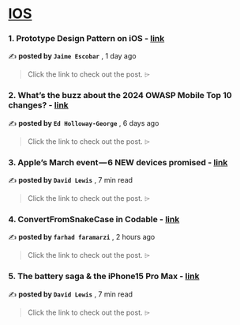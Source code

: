 
<h1><a href=https://medium.com/tag/ios/recommended target="_blank" rel="noopener noreferrer">IOS</a></h1>
<h3>1. Prototype Design Pattern on iOS - <a href=https://medium.com/@krazyjames/prototype-design-pattern-on-ios-1b7a04a0dc11?source=tag_recommended_feed---------0-84----------ios----------99cc588b_dfe1_446e_93a2_58c2973ac3d9------- target="_blank" rel="noopener noreferrer">link</a></h3>

✍️ **posted by `Jaime Escobar`** <date> , 1 day ago</date>

<blockquote>Click the link to check out the post. ⌲</blockquote>

<h3>2. What’s the buzz about the 2024 OWASP Mobile Top 10 changes? - <a href=https://medium.com/proandroiddev/whats-the-buzz-about-the-2024-owasp-mobile-top-10-changes-83c93f765bd3?source=tag_recommended_feed---------1-107----------ios----------99cc588b_dfe1_446e_93a2_58c2973ac3d9------- target="_blank" rel="noopener noreferrer">link</a></h3>

✍️ **posted by `Ed Holloway-George`** <date> , 6 days ago</date>

<blockquote>Click the link to check out the post. ⌲</blockquote>

<h3>3. Apple’s March event — 6 NEW devices promised - <a href=https://medium.com/macoclock/apples-march-event-6-new-devices-promised-b5f6ccaff360?source=tag_recommended_feed---------2-85----------ios----------99cc588b_dfe1_446e_93a2_58c2973ac3d9------- target="_blank" rel="noopener noreferrer">link</a></h3>

✍️ **posted by `David Lewis`** <date> , 7 min read</date>

<blockquote>Click the link to check out the post. ⌲</blockquote>

<h3>4. ConvertFromSnakeCase in Codable - <a href=https://medium.com/@farhad-public/convertfromsnakecase-in-codable-e5b09e67d06f?source=tag_recommended_feed---------3-84----------ios----------99cc588b_dfe1_446e_93a2_58c2973ac3d9------- target="_blank" rel="noopener noreferrer">link</a></h3>

✍️ **posted by `farhad faramarzi`** <date> , 2 hours ago</date>

<blockquote>Click the link to check out the post. ⌲</blockquote>

<h3>5. The battery saga & the iPhone15 Pro Max - <a href=https://medium.com/macoclock/the-battery-saga-the-iphone15-pro-max-f621bb9bc8b2?source=tag_recommended_feed---------4-107----------ios----------99cc588b_dfe1_446e_93a2_58c2973ac3d9------- target="_blank" rel="noopener noreferrer">link</a></h3>

✍️ **posted by `David Lewis`** <date> , 7 min read</date>

<blockquote>Click the link to check out the post. ⌲</blockquote>

